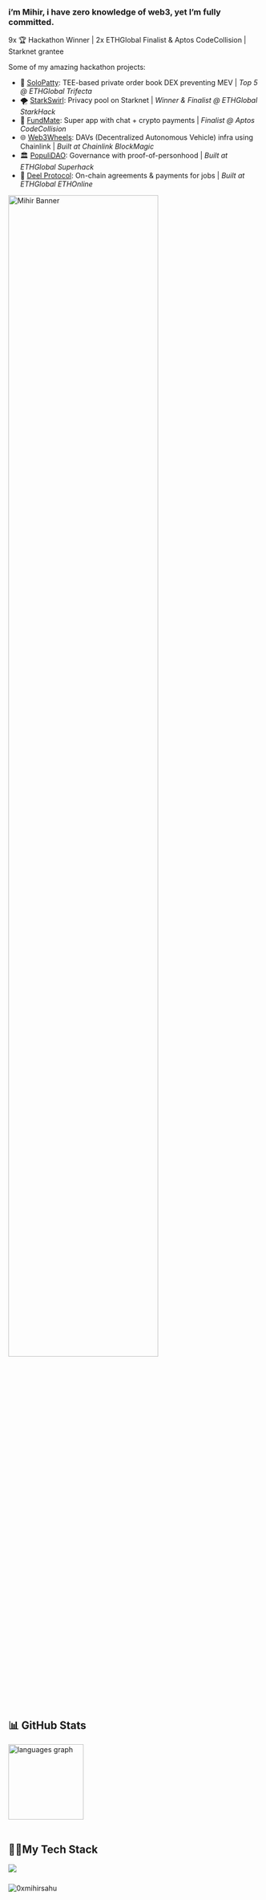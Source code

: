 ### i’m Mihir, i have zero knowledge of web3, yet I’m fully committed.

9x 🏆 Hackathon Winner | 2x ETHGlobal Finalist & Aptos CodeCollision  | Starknet grantee

Some of my amazing hackathon projects:
- 🍔 [SoloPatty](https://ethglobal.com/showcase/solopatty-5ua9t): TEE-based private order book DEX preventing MEV | _Top 5 @ ETHGlobal Trifecta_
- 🌪️ [StarkSwirl](https://ethglobal.com/showcase/starkswirl-vyttm): Privacy pool on Starknet | _Winner & Finalist @ ETHGlobal StarkHack_
- 💸 [FundMate](https://dorahacks.io/buidl/16821): Super app with chat + crypto payments | _Finalist @ Aptos CodeCollision_
- 🌐 [Web3Wheels](https://devpost.com/software/web3wheels): DAVs (Decentralized Autonomous Vehicle) infra using Chainlink | _Built at Chainlink BlockMagic_
- 🏛️ [PopuliDAO](https://ethglobal.com/showcase/populidao-ffbb2): Governance with proof-of-personhood | _Built at ETHGlobal Superhack_
- 🤝 [Deel Protocol](https://ethglobal.com/showcase/deel-protocol-kq19m): On-chain agreements & payments for jobs | _Built at ETHGlobal ETHOnline_

<img src="https://github.com/user-attachments/assets/760f37e1-f027-48bf-8f53-cb4e2f3cc82c" width="77%" alt="Mihir Banner" />

## 📊 GitHub Stats
<div align="left">
  <img src="https://github-readme-stats.vercel.app/api/top-langs/?username=0xmihirsahu&theme=tokyonight&show_icons=true&hide_border=true&layout=compact" height="150" alt="languages graph"  />
</div>
<br>

###
<h2 align="left">👨‍💻My Tech Stack</h2>
<div align="left">
  <img src="https://skillicons.dev/icons?i=js,ts,solidity,rust,cpp,nextjs,nodejs,react,redux,tailwind,prisma,ipfs,graphql,docker" />
</div>

###
<p align="left"> <img src="https://komarev.com/ghpvc/?username=0xmihirsahu&label=Profile%20views&color=0e75b6&style=flat" alt="0xmihirsahu" /> </p>

